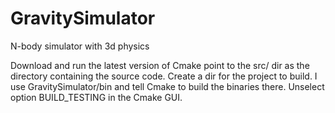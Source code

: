 # GravitySimulator
N-body simulator with 3d physics

Download and run the latest version of Cmake point to the src/ dir as the directory containing the source code. Create a dir for the project to build. I use GravitySimulator/bin and tell Cmake to build the binaries there. Unselect option BUILD_TESTING in the Cmake GUI. 
